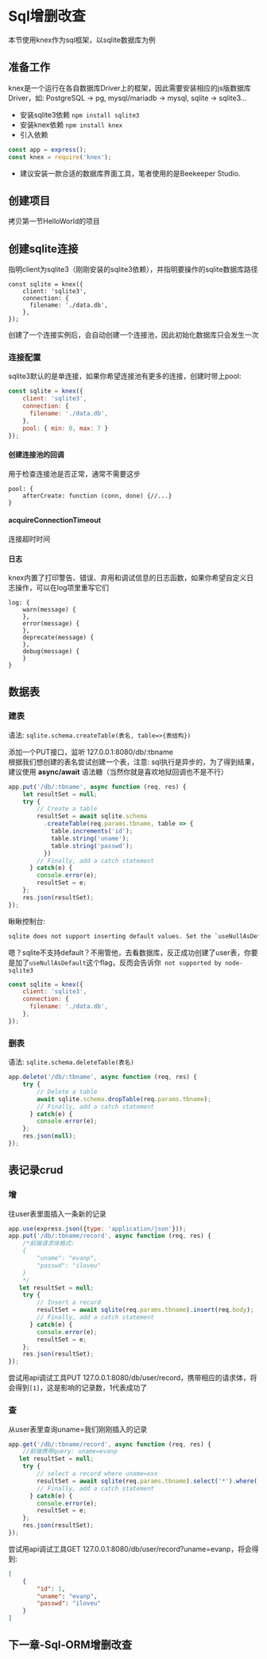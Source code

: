 # Sql增删改查

本节使用knex作为sql框架，以sqlite数据库为例

## 准备工作

knex是一个运行在各自数据库Driver上的框架，因此需要安装相应的js版数据库Driver，如: PostgreSQL -> pg, mysql/mariadb -> mysql, sqlite -> sqlite3...


- 安装sqlite3依赖 `npm install sqlite3`
- 安装knex依赖 `npm install knex`
- 引入依赖
```js
const app = express();
const knex = require('knex');
```
- 建议安装一款合适的数据库界面工具，笔者使用的是Beekeeper Studio.

## 创建项目

拷贝第一节HelloWorld的项目

## 创建sqlite连接

指明client为sqlite3（刚刚安装的sqlite3依赖），并指明要操作的sqlite数据库路径

```
const sqlite = knex({
    client: 'sqlite3',
    connection: {
      filename: './data.db',
    },
});
```
创建了一个连接实例后，会自动创建一个连接池，因此初始化数据库只会发生一次

### 连接配置

sqlite3默认的是单连接，如果你希望连接池有更多的连接，创建时带上pool:
```js
const sqlite = knex({
    client: 'sqlite3',
    connection: {
      filename: './data.db',
    },
    pool: { min: 0, max: 7 }
});
```

#### 创建连接池的回调

用于检查连接池是否正常，通常不需要这步
```
pool: {
    afterCreate: function (conn, done) {//...}
}
```

#### acquireConnectionTimeout

连接超时时间

#### 日志
knex内置了打印警告、错误、弃用和调试信息的日志函数，如果你希望自定义日志操作，可以在log项里重写它们
```JS
log: {
    warn(message) {
    },
    error(message) {
    },
    deprecate(message) {
    },
    debug(message) {
    }
}
```

## 数据表

### 建表

语法: `sqlite.schema.createTable(表名, table=>{表结构})`

添加一个PUT接口，监听 127.0.0.1:8080/db/:tbname  
根据我们想创建的表名尝试创建一个表，注意: sql执行是异步的，为了得到结果，建议使用 **async/await** 语法糖（当然你就是喜欢地狱回调也不是不行）
```js
app.put('/db/:tbname', async function (req, res) {
    let resultSet = null;
    try {
        // Create a table
        resultSet = await sqlite.schema
          .createTable(req.params.tbname, table => {
            table.increments('id');
            table.string('uname');
            table.string('passwd');
          })
        // Finally, add a catch statement
      } catch(e) {
        console.error(e);
        resultSet = e;
    };
    res.json(resultSet);
});
```

瞅瞅控制台:
```bash
sqlite does not support inserting default values. Set the `useNullAsDefault` flag to hide this warning. (see docs https://knexjs.org/guide/query-builder.html#insert).
```
嗯？sqlite不支持default？不用管他，去看数据库，反正成功创建了user表，你要是加了`useNullAsDefault`这个flag，反而会告诉你` not supported by node-sqlite3`
```js
const sqlite = knex({
    client: 'sqlite3',
    connection: {
      filename: './data.db',
    },
});
```

### 删表

语法: `sqlite.schema.deleteTable(表名)`

```js
app.delete('/db/:tbname', async function (req, res) {
    try {
        // Delete a table
        await sqlite.schema.dropTable(req.params.tbname);
        // Finally, add a catch statement
      } catch(e) {
        console.error(e);
    };
    res.json(null);
});

```

## 表记录crud

### 增

往user表里面插入一条新的记录
```js
app.use(express.json({type: 'application/json'}));
app.put('/db/:tbname/record', async function (req, res) {
    /*前端请求体格式:
    {
        "uname": "evanp",
        "passwd": "iloveu"
    }
    */
   let resultSet = null;
    try {
        // Insert a record
        resultSet = await sqlite(req.params.tbname).insert(req.body);
        // Finally, add a catch statement
      } catch(e) {
        console.error(e);
        resultSet = e;
    };
    res.json(resultSet);
});
```

尝试用api调试工具PUT 127.0.0.1:8080/db/user/record，携带相应的请求体，将会得到`[1]`，这是影响的记录数，1代表成功了

### 查

从user表里查询uname=我们刚刚插入的记录
```js
app.get('/db/:tbname/record', async function (req, res) {
    //前端携带query: uname=evanp
   let resultSet = null;
    try {
        // select a record where uname=xxx
        resultSet = await sqlite(req.params.tbname).select('*').where('uname',req.query.uname);
        // Finally, add a catch statement
      } catch(e) {
        console.error(e);
        resultSet = e;
    };
    res.json(resultSet);
});
```

尝试用api调试工具GET 127.0.0.1:8080/db/user/record?uname=evanp，将会得到:
```json
[
    {
        "id": 1,
        "uname": "evanp",
        "passwd": "iloveu"
    }
]
```


## 下一章-Sql-ORM增删改查